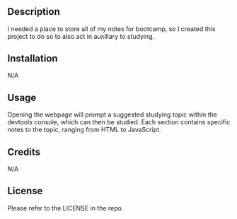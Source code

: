 # <Geekestudy>

## Description

I needed a place to store all of my notes for bootcamp, so I created this project to do so to also act in auxillary to studying.


## Installation

N/A

## Usage

Opening the webpage will prompt a suggested studying topic within the devtools console, which can then be studied. Each section contains specific notes to the topic, ranging from HTML to JavaScript.

## Credits

N/A

## License

Please refer to the LICENSE in the repo.

